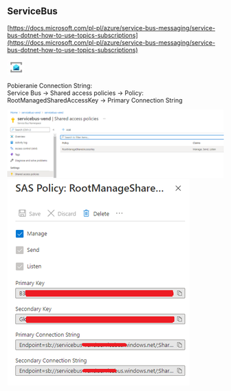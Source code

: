 ## ServiceBus
[https://docs.microsoft.com/pl-pl/azure/service-bus-messaging/service-bus-dotnet-how-to-use-topics-subscriptions](https://docs.microsoft.com/pl-pl/azure/service-bus-messaging/service-bus-dotnet-how-to-use-topics-subscriptions)

![App](./.images/servicebus-icon.jpg)  

Pobieranie Connection String:  
Service Bus -> Shared access policies -> Policy: RootManagedSharedAccessKey -> Primary Connection String

![Shared access policies](./.images/shared-access-policies.png)  
![SAS Policy](./.images/sas-policy.png)  
